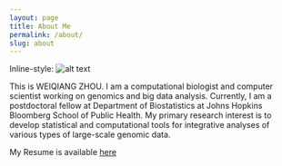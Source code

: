 ```yaml
---
layout: page
title: About Me
permalink: /about/
slug: about
---
```

Inline-style: 
![alt text](https://IloveYouKen.github.io/aboutme.JPG "Logo Title Text 1")

This is WEIQIANG ZHOU. I am a computational biologist and computer scientist working on genomics and big data analysis. Currently, I am a postdoctoral fellow at Department of Biostatistics at Johns Hopkins Bloomberg School of Public Health. My primary research interest is to develop statistical and computational tools for integrative analyses of various types of large-scale genomic data.

My Resume is available [here](http://ILoveYouKen.github.io/CV_Weiqiang_Zhou_Jan2016.pdf)

